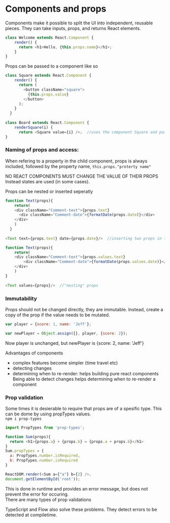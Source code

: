 
# Components and props

Components make it possible to split the UI into independent, reusable pieces.
They can take inputs, props, and returns React elements.

```javascript
class Welcome extends React.Component {
    render() {
      return <h1>Hello, {this.props.name}</h1>;
    }
}
```

Props can be passed to a component like so
```javascript
class Square extends React.Component {
    render() {
      return (
        <button className="square">
          {this.props.value}
        </button>
      );
    }
  }
  
class Board extends React.Component {
    renderSquare(i) {
      return <Square value={i} />;  //uses the component Square and passes a prop 'value'
}
```

### Naming of props and access:
When refering to a property in the child component, props is always included, 
followed by the property name, `this.props."proterty name"`

NO REACT COMPONENTS MUST CHANGE THE VALUE OF THEIR PROPS\
Instead states are used (in some cases).

Props can be nested or inserted seperatly
```javascript
function Text(props){
    return(
    <div className="Comment-text">{props.text}
      <div className="Comment-date">{formatDate(props.date)}</div>
    </div>
    )
  }
  
<Text text={props.text} date={props.date}/>  //inserting two props in the same component
```
```javascript
function Text(props){
    return(
    <div className="Comment-text">{props.values.text}
        <div className="Comment-date">{formatDate(props.values.date)}</div>
    </div>
    )
}
      
<Text values={props}/>  //"nesting" props
```

### Immutability
Props should not be changed directly, they are immutable. Instead, create a copy of
the prop if the value needs to be mutated.

```javascript
var player = {score: 1, name: 'Jeff'};

var newPlayer = Object.assign({}, player, {score: 2});
```
Now player is unchanged, but newPlayer is {score: 2, name: 'Jeff'}

Advantages of components
 - complex features become simpler (time travel etc)
 - detecting changes
 - determining when to re-render: helps building pure react components
Being able to detect changes helps determining when to re-render a component

### Prop validation

Some times it is desierable to require that props are of a spesific type. This can be dome by using propTypes values.\
`npm i prop-types`

```javascript
import PropTypes from 'prop-types';

function Sum(props){
  return <h1>{props.a} + {props.b} = {props.a + props.b}</h1>
}
Sum.propTypes = {
  a: PropTypes.number.isRequired,
  b: PropTypes.number.isRequired
}

ReactDOM.render(<Sum a={"a"} b={2} />,
document.getElementById('root'));
```

This is done in runtime and provides an error message, but does not prevent the error for occuring.\
There are many types of prop validations

TypeScript and Flow also solve these problems. They detect errors to be detected at compiletime.
